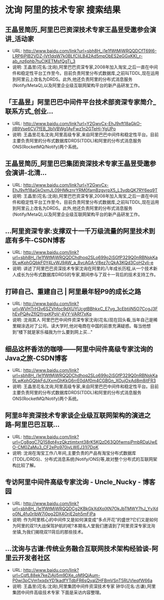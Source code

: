 
# 沈询 阿里的技术专家 搜索结果

## 王晶昱简历_阿里巴巴资深技术专家王晶昱受邀参会演讲_活动家
- URL: http://www.baidu.com/link?url=sbh8H_j1e1fWtMjWRQQDCfT69I6-LRP6iPIB2VDZ-lVt1dqW7k0BLfCIiLB42Ad5mpObES2eGGxKKl_r-ab_nz6phb7tuCIKETMsfQgTi_3
- 说明: 王晶昱(花名:沈询),阿里巴巴资深专家,2008年加入淘宝,之后一直在中间件和稳定性平台工作至今。目前负责阿里分布式数据库,之前叫TDDL,现在运用到阿里云上改名为DRDS。此外,他还负责阿里的分布式消息服务(Notify/MetaQ),以及阿里企业级互联网架构平台的新产品研发工作。

## 「王晶昱」阿里巴巴中间件平台技术部资深专家简介_联系方式_创业...
- URL: http://www.baidu.com/link?url=Y2GwvCx-EhJ9xft18aGkO-jIB9Vse6CV7fEB_3blVBWg1AyFwz1n2GTeHi-YgUPo
- 说明: 王晶昱花名沈询,阿里高级专家,来自阿里巴巴中间件和稳定性平台。目前主要负责阿里的分布式数据库DRDS(TDDL)和阿里的分布式消息服务ONS(RocketMQ/Notify)两个系统。

## 王晶昱简历_阿里巴巴集团资深技术专家王晶昱受邀参会演讲-北清...
- URL: http://www.baidu.com/link?url=Y2GwvCx-EhJ9xft18aGkOxmJL09HMkznrYRM0famBzgyrpX5_L3ydbQK7RY6eq9T
- 说明: 王晶昱(花名:沈询),阿里巴巴资深专家,2008年加入淘宝,之后一直在中间件和稳定性平台工作至今。目前负责阿里分布式数据库,之前叫TDDL,现在运用到阿里云上改名为DRDS。此外,他还负责阿里的分布式消息服务(Notify/MetaQ),以及阿里企业级互联网架构平台的新产品研发工作。

## ...阿里资深专家:支撑双十一千万级流量的阿里技术到底有多牛-CSDN博客
- URL: http://www.baidu.com/link?url=sbh8H_j1e1fWtMjWRQQDChdhoq2SLo699o2iSGfP329Q0nRBNskKa9LwKphGQbkF0Y4LvWJ9AW_a_8vcAGA-V8ez7cQkA3KQd3CoH2vli-e
- 说明: 讲述了阿里巴巴资深技术专家沈询在阿里的八年成长历程,从一个技术新人成长为分布式数据库DRDS的专家,期间参与了双十一背后的技术支持工作。

## 打碎自己、重建自己 | 阿里最年轻P9的成长之路
- URL: http://www.baidu.com/link?url=WVHTrH3v6SZVhfoc9dXUYUcgtBBhkxC_E7vg_3cEbtiiN5O7CcgJ3FhEvPQAyZfIQYrgxKPoV-4VY-VARf7xKq
- 说明: 沈询其人 阿里巴巴中间件资深专家沈询(花名)现在回头看,当年自己是稀里糊涂选对了公司。读大学时,他对电商在中国的前景充满疑惑。每当他想到“楼下就是家乐福我为什么要到网上买..."

## 细品这杯香浓的咖啡——阿里中间件高级专家沈询的Java之旅-CSDN博客
- URL: http://www.baidu.com/link?url=sbh8H_j1e1fWtMjWRQQDChdhoq2SLo699o2iSGfP329Q0nRBNskKa9LwKphGQbkFdJXxmGhKkG6rrE0dAf0m4CGBGn_XOujOxAd8m8itFR3
- 说明: 王晶昱花名沈询,阿里高级专家,来自阿里巴巴中间件和稳定性平台。目前主要负责阿里的分布式数据库DRDS(TDDL)和阿里的分布式消息服务ONS(RocketMQ/Notify)两个系统。

## 阿里8年资深技术专家谈企业级互联网架构的演进之路-阿里巴巴互联...
- URL: http://www.baidu.com/link?url=Cg8qgC7Q1S8qt4yzQkztimtxnt38rK5KQzD63Q0fwmsiPmbRDaUwEO-CM0ZaMu3_CF2ePo970jyLWEJ31l7DoK
- 说明: 沈询在淘宝工作八年间,主要负责的产品有淘宝分布式数据库(TDDL/DRDS)、分布式消息系统(Notify/ONS)等,故对整个分布式的互联网架构比较了解。

## 专访阿里中间件高级专家沈询 - Uncle_Nucky - 博客园
- URL: http://www.baidu.com/link?url=sbh8H_j1e1fWtMjWRQQDCg2KBkGkXdXolXN7OkJbTMWY7hJ_YvXdo0N_4fu0rIbW7i0pg2DX4OrjE2ph5mFiPa
- 说明: 作为阿里核心的中间件又是如何演变成“多点开花”的盛世?它们又是如何为阿里的双11大战保驾护航的呢?本期名人堂我们邀请到了阿里资深专家沈洵坐镇,为我们揭晓双11背后的那些技术。

## ...沈询与古谦:传统业务融合互联网技术架构经验谈-阿里云开发者社区
- URL: http://www.baidu.com/link?url=CqfL88ek7keZjAjj5m9DXe_oM9QjAum-P0wi3pCVm1xqdxYD1kadfYTdbFR6sQyalZHFBmVSnT5RUVIeqfW66a
- 说明: 王晶昱(花名:沈询),阿里集团中间件资深技术专家 钟华(花名:古谦),阿里集团中间件高级技术专家 下面是采访内容整理。